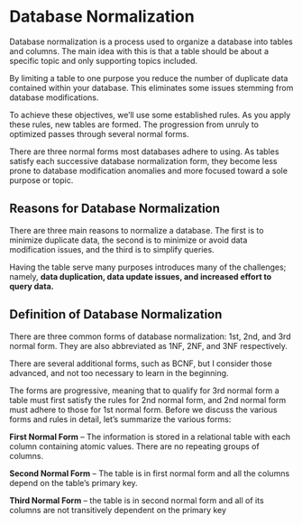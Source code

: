 # Database Normalization

Database normalization is a process used to organize a database into tables and columns.  The main idea with this is that a table should be about a specific topic and only supporting topics included.

By limiting a table to one purpose you reduce the number of duplicate data contained within your database. This eliminates some issues stemming from database modifications.

To achieve these objectives, we’ll use some established rules. As you apply these rules, new tables are formed. The progression from unruly to optimized passes through several normal forms.

There are three normal forms most databases adhere to using.  As tables satisfy each successive database normalization form, they become less prone to database modification anomalies and more focused toward a sole purpose or topic.

## Reasons for Database Normalization

There are three main reasons to normalize a database.  The first is to minimize duplicate data, the second is to minimize or avoid data modification issues, and the third is to simplify queries.

Having the table serve many purposes introduces many of the challenges; namely, **data duplication, data update issues, and increased effort to query data.**

## Definition of Database Normalization

There are three common forms of database normalization: 1st, 2nd, and 3rd normal form. They are also abbreviated as 1NF, 2NF, and 3NF respectively.

There are several additional forms, such as BCNF, but I consider those advanced, and not too necessary to learn in the beginning.

The forms are progressive, meaning that to qualify for 3rd normal form a table must first satisfy the rules for 2nd normal form, and 2nd normal form must adhere to those for 1st normal form. Before we discuss the various forms and rules in detail, let’s summarize the various forms:

**First Normal Form** – The information is stored in a relational table with each column containing atomic values. There are no repeating groups of columns.

**Second Normal Form** – The table is in first normal form and all the columns depend on the table’s primary key.

**Third Normal Form** – the table is in second normal form and all of its columns are not transitively dependent on the primary key